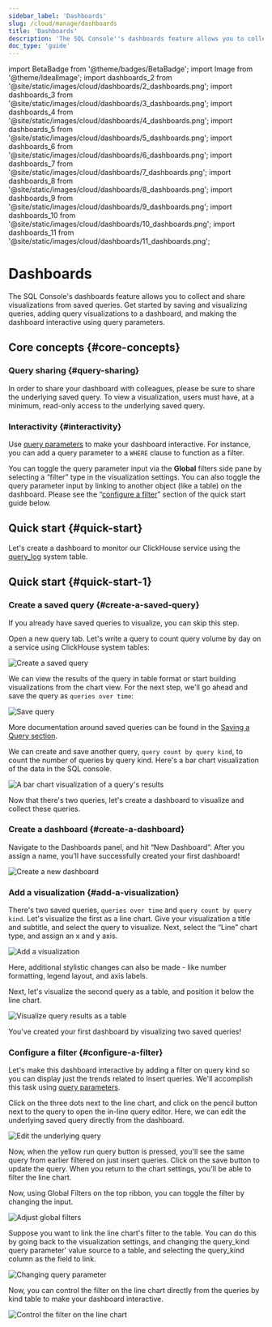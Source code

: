 ```yaml
---
sidebar_label: 'Dashboards'
slug: /cloud/manage/dashboards
title: 'Dashboards'
description: 'The SQL Console''s dashboards feature allows you to collect and share visualizations from saved queries.'
doc_type: 'guide'
---
```


import BetaBadge from '@theme/badges/BetaBadge';
import Image from '@theme/IdealImage';
import dashboards_2 from '@site/static/images/cloud/dashboards/2_dashboards.png';
import dashboards_3 from '@site/static/images/cloud/dashboards/3_dashboards.png';
import dashboards_4 from '@site/static/images/cloud/dashboards/4_dashboards.png';
import dashboards_5 from '@site/static/images/cloud/dashboards/5_dashboards.png';
import dashboards_6 from '@site/static/images/cloud/dashboards/6_dashboards.png';
import dashboards_7 from '@site/static/images/cloud/dashboards/7_dashboards.png';
import dashboards_8 from '@site/static/images/cloud/dashboards/8_dashboards.png';
import dashboards_9 from '@site/static/images/cloud/dashboards/9_dashboards.png';
import dashboards_10 from '@site/static/images/cloud/dashboards/10_dashboards.png';
import dashboards_11 from '@site/static/images/cloud/dashboards/11_dashboards.png';

# Dashboards

The SQL Console's dashboards feature allows you to collect and share visualizations from saved queries. Get started by saving and visualizing queries, adding query visualizations to a dashboard, and making the dashboard interactive using query parameters.

## Core concepts {#core-concepts}

### Query sharing {#query-sharing}

In order to share your dashboard with colleagues, please be sure to share the underlying saved query. To view a visualization, users must have, at a minimum, read-only access to the underlying saved query. 

### Interactivity {#interactivity}

Use [query parameters](/sql-reference/syntax#defining-and-using-query-parameters) to make your dashboard interactive. For instance, you can add a query parameter to a `WHERE` clause to function as a filter. 

You can toggle the query parameter input via the **Global** filters side pane by selecting a “filter” type in the visualization settings. You can also toggle the query parameter input by linking to another object (like a table) on the dashboard. Please see the “[configure a filter](/cloud/manage/dashboards#configure-a-filter)” section of the quick start guide below. 

## Quick start {#quick-start}

Let's create a dashboard to monitor our ClickHouse service using the [query\_log](/operations/system-tables/query_log) system table. 

## Quick start {#quick-start-1}

### Create a saved query {#create-a-saved-query}

If you already have saved queries to visualize, you can skip this step. 

Open a new query tab. Let's write a query to count query volume by day on a service using ClickHouse system tables:

<Image img={dashboards_2} size="md" alt="Create a saved query" border/>

We can view the results of the query in table format or start building visualizations from the chart view. For the next step, we'll go ahead and save the query as `queries over time`:

<Image img={dashboards_3} size="md" alt="Save query" border/>

More documentation around saved queries can be found in the [Saving a Query section](/cloud/get-started/sql-console#saving-a-query).

We can create and save another query, `query count by query kind`, to count the number of queries by query kind. Here's a bar chart visualization of the data in the SQL console. 

<Image img={dashboards_4} size="md" alt="A bar chart visualization of a query's results" border/>

Now that there's two queries, let's create a dashboard to visualize and collect these queries. 

### Create a dashboard {#create-a-dashboard}

Navigate to the Dashboards panel, and hit “New Dashboard”. After you assign a name, you'll have successfully created your first dashboard!

<Image img={dashboards_5} size="md" alt="Create a new dashboard" border/>

### Add a visualization {#add-a-visualization}

There's two saved queries, `queries over time` and `query count by query kind`. Let's visualize the first as a line chart. Give your visualization a title and subtitle, and select the query to visualize. Next, select the “Line” chart type, and assign an x and y axis.

<Image img={dashboards_6} size="md" alt="Add a visualization" border/>

Here, additional stylistic changes can also be made - like number formatting, legend layout, and axis labels. 

Next, let's visualize the second query as a table, and position it below the line chart. 

<Image img={dashboards_7} size="md" alt="Visualize query results as a table" border/>

You've created your first dashboard by visualizing two saved queries!

### Configure a filter {#configure-a-filter}

Let's make this dashboard interactive by adding a filter on query kind so you can display just the trends related to Insert queries. We'll accomplish this task using [query parameters](/sql-reference/syntax#defining-and-using-query-parameters). 

Click on the three dots next to the line chart, and click on the pencil button next to the query to open the in-line query editor. Here, we can edit the underlying saved query directly from the dashboard. 

<Image img={dashboards_8} size="md" alt="Edit the underlying query" border/>

Now, when the yellow run query button is pressed, you'll see the same query from earlier filtered on just insert queries. Click on the save button to update the query. When you return to the chart settings, you'll be able to filter the line chart. 

Now, using Global Filters on the top ribbon, you can toggle the filter by changing the input. 

<Image img={dashboards_9} size="md" alt="Adjust global filters" border/>

Suppose you want to link the line chart's filter to the table. You can do this by going back to the visualization settings, and changing the query_kind query parameter' value source to a table, and selecting the query_kind column as the field to link. 

<Image img={dashboards_10} size="md" alt="Changing query parameter" border/>

Now, you can control the filter on the line chart directly from the queries by kind table to make your dashboard interactive. 

<Image img={dashboards_11} size="md" alt="Control the filter on the line chart" border/>
